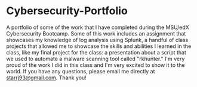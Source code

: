 # Cybersecurity-Portfolio
A portfolio of some of the work that I have completed during the MSU/edX Cybersecurity Bootcamp. Some of this work includes an assignment that showcases my knowledge of log analysis using Splunk, a handful of class projects that allowed me to showcase the skills and abilities I learned in the class, like my final project for the class: a presentation about a script that we used to automate a malware scanning tool called "rkhunter." I'm very proud of the work I did in this class and I'm very excited to show it to the world. 
If you have any questions, please email me directly at starrj93@gmail.com. Thank you!

